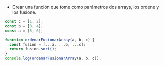 - Crear una función que tome como parámetros dos arrays, los ordene y los fusione.

```js
const c = [1, 2];
const b = [3, 4];
const a = [5, 6];

function ordenarFusionarArray(a, b, c) {
  const fusion = [...a, ...b, ...c];
  return fusion.sort();
}
console.log(ordenarFusionarArray(a, b, c));
```